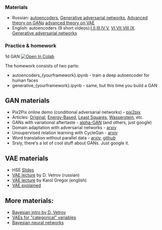 ### Materials
* Russian: [autoencoders](https://yadi.sk/i/ACgqdyqi3GisV5), [Generative adversarial networks](https://yadi.sk/i/I1WBh0TM3GUoky), [Advanced theory on GANs](https://yadi.sk/i/Gi-8h2Ph3T87ep) [advanced theory on VAE](https://yadi.sk/i/iMCBfyd33GYjZc)
* English: autoencoders (9 short videos):[I](https://www.youtube.com/watch?v=FzS3tMl4Nsc),[II](https://www.youtube.com/watch?v=xTU79Zs4XKY),[III](https://www.youtube.com/watch?v=6DO_jVbDP3I),[IV](https://www.youtube.com/watch?v=xq-I0Rl8mt0),[V](https://www.youtube.com/watch?v=5rLgoM2Pkso), [VI](https://www.youtube.com/watch?v=t2NQ_c5BFOc),[VII](https://www.youtube.com/watch?v=79sYlJ8Cvlc),[VIII](https://www.youtube.com/watch?v=z5ZYm_wJ37c),[IX](https://www.youtube.com/watch?v=Oq38pINmddk). [Generative adversarial networks](https://www.youtube.com/watch?v=HN9NRhm9waY)


### Practice & homework


1d GAN [![Open In Colab](https://colab.research.google.com/assets/colab-badge.svg)](https://colab.research.google.com/github/yandexdataschool/Practical_DL/blob/fall20/week09_genrative/simple_1d_gan_pytorch.ipynb)

The homework consists of two parts:
* autoencoders_{yourframework}.ipynb - train a deep autoencoder for human faces
* generative_{yourframework}.ipynb - same, but this time you build a GAN


## GAN materials
* Pix2Pix online demo (conditional adversarial networks) - [pix2pix](https://affinelayer.com/pixsrv/)
* Articles: [Original](https://arxiv.org/abs/1406.2661), [Energy-Based](https://arxiv.org/abs/1609.03126), [Least Squares](https://arxiv.org/abs/1611.04076), [Wasserstein](https://arxiv.org/abs/1701.07875), etc.
* GANs with variational aftertaste - [alpha-GAN](https://arxiv.org/abs/1706.04987) (and others, just google)
* Domain adaptation with adversarial networks - [arxiv](https://arxiv.org/abs/1409.7495)
* Unsupervised relation learning with CycleGan - [arxiv](https://arxiv.org/abs/1703.10593)
* Word translation without parallel data - [arxiv](https://arxiv.org/pdf/1710.04087.pdf), [github](https://github.com/facebookresearch/MUSE)
* Srsly, there's a lot of cool stuff about GANs. Just google it.


## VAE materials
* HSE [Slides](https://yadi.sk/i/t53JcQPK3QP9uD)
* [VAE lecture](https://yadi.sk/i/cj3UJ9RH32Ye5Q) by D. Vetrov (russian)
* [VAE lecture](https://www.youtube.com/watch?v=P78QYjWh5sM) by Karol Gregor (english)
* [VAE explained](http://kvfrans.com/variational-autoencoders-explained/)

## More materials:
- [Bayesian intro by D. Vetrov](https://yadi.sk/i/r6V2m6nO3MnACm)
- [VAEs for "categorical" variables](http://blog.evjang.com/2016/11/tutorial-categorical-variational.html)
- [Bayesian neural networks](http://docs.pymc.io/notebooks/bayesian_neural_network_advi.html)

